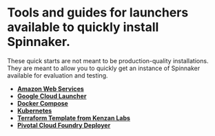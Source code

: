 # Tools and guides for launchers available to quickly install Spinnaker.

These quick starts are not meant to be production-quality installations. They are meant to allow you to quickly get an instance of Spinnaker available for evaluation and testing.

  * **[Amazon Web Services](https://aws.amazon.com/about-aws/whats-new/2016/08/netflix-oss-spinnaker-on-the-aws-cloud-quick-start-reference-deployment/)**
  * **[Google Cloud Launcher](https://cloud.google.com/launcher/solution/click-to-deploy-images/spinnaker?q=spinnaker)**
  * **[Docker Compose](https://github.com/spinnaker/spinnaker/tree/master/experimental/docker-compose)**
  * **[Kubernetes](https://github.com/spinnaker/spinnaker/tree/master/experimental/kubernetes/simple)**
  * **[Terraform Template from Kenzan Labs](https://github.com/kenzanlabs/spinnaker-terraform)**  
  * **[Pivotal Cloud Foundry Deployer](http://spinnaker-deployer-100m1.cfapps.io/)**

